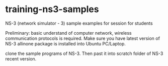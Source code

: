 # training-ns3-samples
 NS-3 (network simulator - 3) sample examples for session for students

Preliminary: basic understand of computer network, wireless communication protocols is required. Make sure you have latest version of NS-3 allinone package is installed into Ubuntu PC/Laptop.

clone the sample programs of NS-3. 
Then past it into scratch folder of NS-3 recent version.
